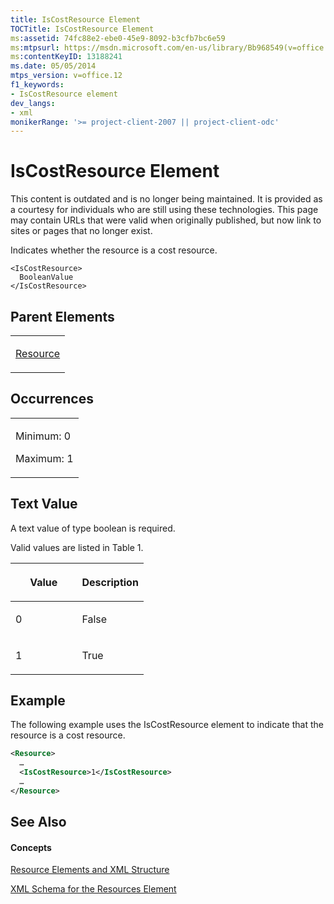 ```yaml
---
title: IsCostResource Element
TOCTitle: IsCostResource Element
ms:assetid: 74fc88e2-ebe0-45e9-8092-b3cfb7bc6e59
ms:mtpsurl: https://msdn.microsoft.com/en-us/library/Bb968549(v=office.12)
ms:contentKeyID: 13188241
ms.date: 05/05/2014
mtps_version: v=office.12
f1_keywords:
- IsCostResource element
dev_langs:
- xml
monikerRange: '>= project-client-2007 || project-client-odc'
---
```


# IsCostResource Element

This content is outdated and is no longer being maintained. It is provided as a courtesy for individuals who are still using these technologies. This page may contain URLs that were valid when originally published, but now link to sites or pages that no longer exist.

Indicates whether the resource is a cost resource.

    <IsCostResource>
      BooleanValue
    </IsCostResource>

## Parent Elements

<table>
<colgroup>
<col style="width: 100%" />
</colgroup>
<tbody>
<tr class="odd">
<td><p><a href="bb968715(v=office.12).md">Resource</a></p></td>
</tr>
</tbody>
</table>

## Occurrences

<table>
<colgroup>
<col style="width: 100%" />
</colgroup>
<tbody>
<tr class="odd">
<td><p>Minimum: 0</p>
<p>Maximum: 1</p></td>
</tr>
</tbody>
</table>

## Text Value

A text value of type boolean is required.

Valid values are listed in Table 1.

<table>
<colgroup>
<col style="width: 50%" />
<col style="width: 50%" />
</colgroup>
<thead>
<tr class="header">
<th><p>Value</p></th>
<th><p>Description</p></th>
</tr>
</thead>
<tbody>
<tr class="odd">
<td><p>0</p></td>
<td><p>False</p></td>
</tr>
<tr class="even">
<td><p>1</p></td>
<td><p>True</p></td>
</tr>
</tbody>
</table>

## Example

The following example uses the IsCostResource element to indicate that the resource is a cost resource.

``` xml
<Resource>
  …
  <IsCostResource>1</IsCostResource>
  …
</Resource>
```

## See Also

#### Concepts

[Resource Elements and XML Structure](bb968445\(v=office.12\).md)

[XML Schema for the Resources Element](bb968511\(v=office.12\).md)

